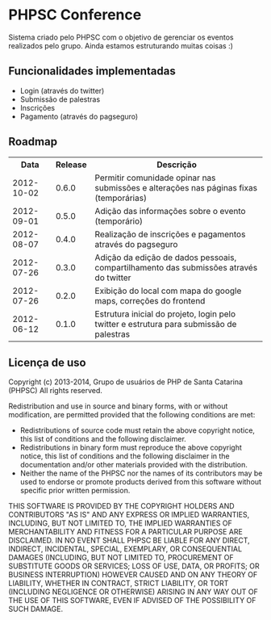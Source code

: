 # PHPSC Conference

Sistema criado pelo PHPSC com o objetivo de gerenciar os eventos realizados pelo grupo.
Ainda estamos estruturando muitas coisas :)

## Funcionalidades implementadas

* Login (através do twitter)
* Submissão de palestras
* Inscrições
* Pagamento (através do pagseguro)

## Roadmap

<table>
    <tr>
        <th>Data</th>
        <th>Release</th>
        <th>Descrição</th>
    </tr>
    <tr>
        <td>2012-10-02</td>
        <td>0.6.0</td>
        <td>Permitir comunidade opinar nas submissões e alterações nas páginas fixas (temporárias)</td>
    </tr>
    <tr>
        <td>2012-09-01</td>
        <td>0.5.0</td>
        <td>Adição das informações sobre o evento (temporário)</td>
    </tr>
    <tr>
        <td>2012-08-07</td>
        <td>0.4.0</td>
        <td>Realização de inscrições e pagamentos através do pagseguro</td>
    </tr>
    <tr>
        <td>2012-07-26</td>
        <td>0.3.0</td>
        <td>Adição da edição de dados pessoais, compartilhamento das submissões através do twitter</td>
    </tr>
    <tr>
        <td>2012-07-26</td>
        <td>0.2.0</td>
        <td>Exibição do local com mapa do google maps, correções do frontend</td>
    </tr>
    <tr>
        <td>2012-06-12</td>
        <td>0.1.0</td>
        <td>Estrutura inicial do projeto, login pelo twitter e estrutura para submissão de palestras</td>
    </tr>
</table>

## Licença de uso

Copyright (c) 2013-2014, Grupo de usuários de PHP de Santa Catarina (PHPSC)
All rights reserved.

Redistribution and use in source and binary forms, with or without modification, are permitted provided that the following conditions are met:
* Redistributions of source code must retain the above copyright notice, this list of conditions and the following disclaimer.
* Redistributions in binary form must reproduce the above copyright notice, this list of conditions and the following disclaimer in the documentation and/or other materials provided with the distribution.
* Neither the name of the PHPSC nor the names of its contributors may be used to endorse or promote products derived from this software without specific prior written permission.

THIS SOFTWARE IS PROVIDED BY THE COPYRIGHT HOLDERS AND CONTRIBUTORS "AS IS" AND ANY EXPRESS OR IMPLIED WARRANTIES, INCLUDING, BUT NOT LIMITED TO, THE IMPLIED WARRANTIES OF MERCHANTABILITY AND FITNESS FOR A PARTICULAR PURPOSE ARE DISCLAIMED. IN NO EVENT SHALL PHPSC BE LIABLE FOR ANY DIRECT, INDIRECT, INCIDENTAL, SPECIAL, EXEMPLARY, OR CONSEQUENTIAL DAMAGES (INCLUDING, BUT NOT LIMITED TO, PROCUREMENT OF SUBSTITUTE GOODS OR SERVICES; LOSS OF USE, DATA, OR PROFITS; OR BUSINESS INTERRUPTION) HOWEVER CAUSED AND ON ANY THEORY OF LIABILITY, WHETHER IN CONTRACT, STRICT LIABILITY, OR TORT (INCLUDING NEGLIGENCE OR OTHERWISE) ARISING IN ANY WAY OUT OF THE USE OF THIS SOFTWARE, EVEN IF ADVISED OF THE POSSIBILITY OF SUCH DAMAGE.
